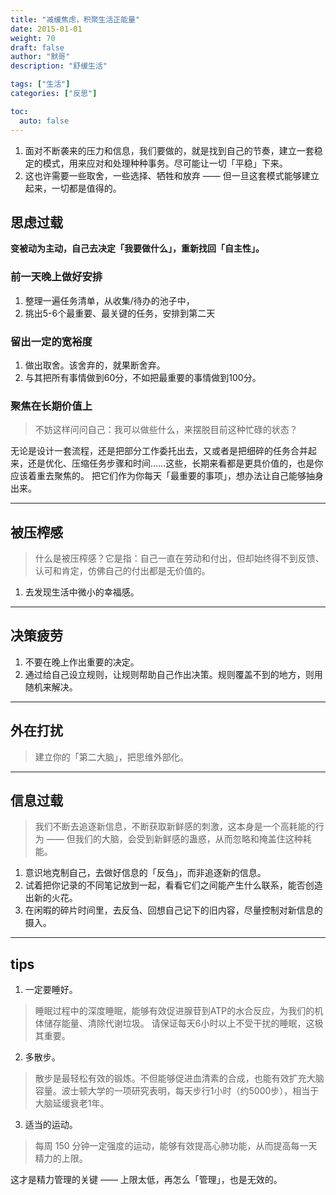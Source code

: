 ```yaml
---  
title: "减缓焦虑，积聚生活正能量"  
date: 2015-01-01
weight: 70  
draft: false  
author: "默哥" 
description: "舒缓生活"  

tags: ["生活"]  
categories: ["反思"]  

toc:
  auto: false
---  
```


1. 面对不断袭来的压力和信息，我们要做的，就是找到自己的节奏，建立一套稳定的模式，用来应对和处理种种事务。尽可能让一切「平稳」下来。
2. 这也许需要一些取舍，一些选择、牺牲和放弃 —— 但一旦这套模式能够建立起来，一切都是值得的。

## 思虑过载
**变被动为主动，自己去决定「我要做什么」，重新找回「自主性」。**

### 前一天晚上做好安排
1. 整理一遍任务清单，从收集/待办的池子中，
2. 挑出5-6个最重要、最关键的任务，安排到第二天

### 留出一定的宽裕度
1. 做出取舍。该舍弃的，就果断舍弃。
2. 与其把所有事情做到60分，不如把最重要的事情做到100分。

### 聚焦在长期价值上
> 不妨这样问问自己：我可以做些什么，来摆脱目前这种忙碌的状态？

无论是设计一套流程，还是把部分工作委托出去，又或者是把细碎的任务合并起来，还是优化、压缩任务步骤和时间……这些，长期来看都是更具价值的，也是你应该着重去聚焦的。
把它们作为你每天「最重要的事项」，想办法让自己能够抽身出来。

------
## 被压榨感
> 什么是被压榨感？它是指：自己一直在劳动和付出，但却始终得不到反馈、认可和肯定，仿佛自己的付出都是无价值的。
1. 去发现生活中微小的幸福感。
------

## 决策疲劳
1. 不要在晚上作出重要的决定。
2. 通过给自己设立规则，让规则帮助自己作出决策。规则覆盖不到的地方，则用随机来解决。
------

## 外在打扰
> 建立你的「第二大脑」，把思维外部化。
------

## 信息过载
>我们不断去追逐新信息，不断获取新鲜感的刺激，这本身是一个高耗能的行为 —— 但我们的大脑，会受到新鲜感的蛊惑，从而忽略和掩盖住这种耗能。

1. 意识地克制自己，去做好信息的「反刍」，而非追逐新的信息。
2. 试着把你记录的不同笔记放到一起，看看它们之间能产生什么联系，能否创造出新的火花。
3. 在闲暇的碎片时间里，去反刍、回想自己记下的旧内容，尽量控制对新信息的摄入。
------

## tips
1. 一定要睡好。
> 睡眠过程中的深度睡眠，能够有效促进腺苷到ATP的水合反应，为我们的机体储存能量、清除代谢垃圾。
请保证每天6小时以上不受干扰的睡眠，这极其重要。

2. 多散步。
> 散步是最轻松有效的锻炼。不但能够促进血清素的合成，也能有效扩充大脑容量。波士顿大学的一项研究表明，每天步行1小时（约5000步），相当于大脑延缓衰老1年。

3. 适当的运动。
> 每周 150 分钟一定强度的运动，能够有效提高心肺功能，从而提高每一天精力的上限。

这才是精力管理的关键 —— 上限太低，再怎么「管理」，也是无效的。
